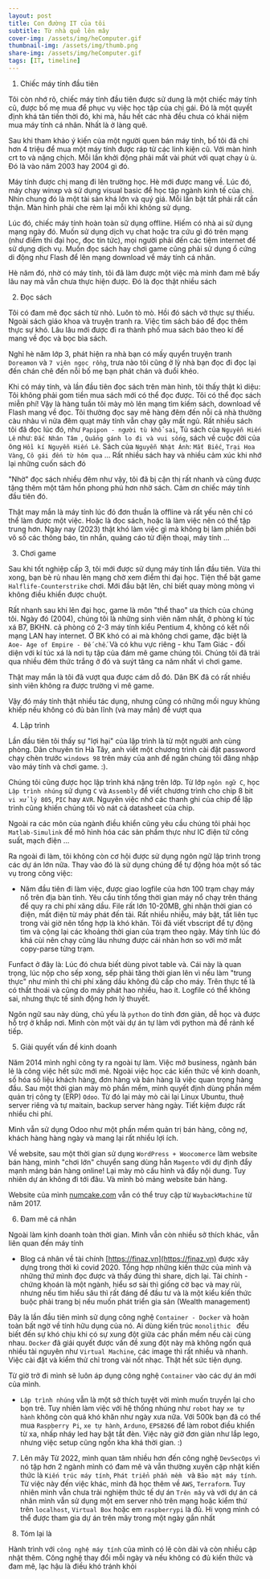 ```yaml
---
layout: post
title: Con đường IT của tôi
subtitle: Từ nhà quê lên mây
cover-img: /assets/img/heComputer.gif
thumbnail-img: /assets/img/thumb.png
share-img: /assets/img/heComputer.gif
tags: [IT, timeline]
---
```


1. Chiếc máy tính đầu tiên

Tôi còn nhớ rõ, chiếc máy tính đầu tiên được sử dung là một chiếc máy tính cũ, được bố mẹ mua để phục vụ việc học tập của chị gái. Đó là một quyết định khá tân tiến thời đó, khi mà, hầu hết các nhà đều chưa có khái niệm mua máy tính cá nhân. Nhất là ở làng quê.

Sau khi tham khảo ý kiến của một người quen bán máy tính, bố tôi đã chi hơn 4 triệu để mua một máy tính được ráp từ các linh kiện cũ. Với màn hình crt to và nặng chịch. Mỗi lần khởi động phải mất vài phút với quạt chạy ù ù. Đó là vào năm 2003 hay 2004 gì đó.

Máy tính được chị mang đi lên trường học. Hè mới được mang về. Lúc đó, máy chạy winxp và sử dụng visual basic để học tập ngành kinh tế của chị. Nhìn chung đó là một tài sản khá lớn và quý giá. Mỗi lần bật tắt phải rất cẩn thận. Màn hình phải che rèm lại mỗi khi không sử dụng.

Lúc đó, chiếc máy tính hoàn toàn sử dụng offline. Hiếm có nhà ai sử dụng mạng ngày đó. Muốn sử dụng dịch vụ chat hoặc tra cứu gì đó trên mạng (như điểm thi đại học, đọc tin tức), mọi người phải đến các tiệm internet để sử dụng dịch vụ. Muốn đọc sách hay chơi game cũng phải sử dụng ổ cứng di động như Flash để lên mạng download về máy tính cá nhân.

Hè năm đó, nhờ có máy tính, tôi đã làm được một việc mà mình đam mê bấy lâu nay mà vẫn chưa thực hiện được. Đó là đọc thật nhiều sách

2. Đọc sách

Tôi có đam mê đọc sách từ nhỏ. Luôn tò mò. Hồi đó sách vở thực sự thiếu. Ngoài sách giáo khoa và truyện tranh ra. Việc tìm sách báo để đọc thêm thực sự khó. Lâu lâu mới được đi ra thành phố mua sách báo theo kí để mang về đọc và bọc bìa sách.

Nghỉ hè năm lớp 3, phát hiện ra nhà bạn có mấy quyển truyện tranh `Doreamon` và `7 viên ngọc rồng`, trưa nào tôi cũng ở lỳ nhà bạn đọc đi đọc lại đến chán chê đến nỗi bố mẹ bạn phát chán và đuổi khéo.

Khi có máy tính, và lần đầu tiên đọc sách trên màn hình, tôi thấy thật kì diệu: Tôi không phải gom tiền mua sách mới có thể đọc được. Tôi có thể đọc sách miễn phí! Vậy là hàng tuần tôi mày mò lên mạng tìm kiếm sách, download về Flash mang về đọc. Tôi thường đọc say mê hàng đêm đến nỗi cả nhà thường càu nhàu vì nửa đêm quạt máy tính vẫn chạy gây mất ngủ. Rất nhiều sách tôi đã đọc lúc đó, như `Papipon - người tù khổ sai`, Tủ sách của `Nguyễn Hiến Lê` như: `Đắc Nhân Tâm `, `Quẳng gánh lo đi và vui sống`, sách về cuộc đời của ông `Hồi kí Nguyễn Hiến Lê`. Sách của `Nguyễn Nhật Ánh`: `Mắt Biếc`, `Trại Hoa Vàng`, `Cô gái đến từ hôm qua` ... Rất nhiều sách hay và nhiều cảm xúc khi nhớ lại những cuốn sách đó

"Nhờ" đọc sách nhiều đêm như vậy, tôi đã bị cận thị rất nhanh và cũng được tặng thêm một tâm hồn phong phú hơn nhờ sách. Cảm ơn chiếc máy tính đầu tiên đó.

Thật may mắn là máy tính lúc đó đơn thuần là offline và rất yếu nên chỉ có thể làm được một việc. Hoặc là đọc sách, hoặc là làm việc nên có thể tập trung hơn. Ngày nay (2023) thật khó làm việc gì mà không bị làm phiền bởi vô số các thông báo, tin nhắn, quảng cáo từ điện thoại, máy tính ...

3. Chơi game

Sau khi tốt nghiệp cấp 3, tôi mới được sử dụng máy tính lần đầu tiên. Vừa thi xong, bạn bè rủ nhau lên mạng chờ xem điểm thi đại học. Tiện thể bật game `Halflife-Counterstrike` chơi. Mới đầu bật lên, chỉ biết quay mòng mòng vì không điều khiển được chuột.

Rất nhanh sau khi lên đại học, game là môn "thể thao" ưa thích của chúng tôi. Ngày đó (2004), chúng tôi là những sinh viên năm nhất, ở phòng kí túc xá B7, BKHN. cả phòng có 2-3 máy tính kiểu Pentium 4, không có kết nối mạng LAN hay internet. Ở BK khó có ai mà không chơi game, đặc biệt là `Aoe- Age of Empire - Đế chế`. Và có khu vực riêng - khu Tam Giác - đối diện với kí túc xá là nơi tụ tập của đám mê game chúng tôi. Chúng tôi đã trải qua nhiều đêm thức trắng ở đó và suýt tăng ca năm nhất vì chơi game.

Thật may mắn là tôi đã vượt qua được cám dỗ đó. Dân BK đã có rất nhiều sinh viên không ra được trường vì mê game.

Vậy đó máy tính thật nhiều tác dụng, nhưng cũng có những mối nguy khủng khiếp nếu không có đủ bản lĩnh (và may mắn) để vượt qua

4. Lập trình

Lần đầu tiên tôi thấy sự "lợi hại" của lập trình là từ một người anh cùng phòng. Dân chuyên tin Hà Tây, anh viết một chương trình cài đặt password chạy chèn trước `windows 98` trên máy của anh để ngăn chúng tôi đăng nhập vào máy tính và chơi game. :).

Chúng tôi cũng được học lập trình khá nặng trên lớp. Từ lớp `ngôn ngữ C`, học `Lập trình nhúng` sử dụng `C` và `Assembly` để viết chương trình cho chip 8 bit `vi xử lý 805`, `PIC` hay `AVR`. Nguyên việc nhớ các thanh ghi của chip để lập trình cũng khiến chúng tôi vò nát cả datasheet của chip.

Ngoài ra các môn của ngành điều khiển cũng yêu cầu chúng tôi phải học `Matlab-Simulink` để mô hình hóa các sản phẩm thực như IC điện tử công suất, mạch điện ...

Ra ngoài đi làm, tôi không còn cơ hội được sử dụng ngôn ngữ lập trình trong các dự án lớn nữa. Thay vào đó là sử dụng chúng để tự động hóa một số tác vụ trong công việc:

- Năm đầu tiên đi làm việc, được giao logfile của hơn 100 trạm chạy máy nổ trên địa bàn tỉnh. Yêu cầu tính tổng thời gian máy nổ chạy trên tháng để quy ra chi phí xăng dầu. File rất lớn 10-20MB, ghi nhận thời gian có điện, mất điện từ máy phát đến tải. Rất nhiều nhiễu, máy bật, tắt liên tục trong vài giờ nên tổng hợp là khó khăn. Tôi đã viết vbscript để tự động tìm và cộng lại các khoảng thời gian của trạm theo ngày. Máy tính lúc đó khá cùi nên chạy cũng lâu nhưng được cái nhàn hơn so với mờ mắt copy-parse từng trạm.

Funfact ở đây là: Lúc đó chưa biết dùng pivot table và. Cái này là quan trọng, lúc nộp cho sếp xong, sếp phải tăng thời gian lên vì nếu làm "trung thực" như mình thì chi phí xăng dầu không đủ cấp cho máy. Trên thực tế là có thất thoái và cũng do máy phát hao nhiều, hao ít. Logfile có thể không sai, nhưng thực tế sinh động hơn lý thuyết.

Ngôn ngữ sau này dùng, chủ yếu là `python` do tính đơn giản, dễ học và được hỗ trợ ở khắp nơi.
Mình còn một vài dự án tự làm với python mà để rảnh kể tiếp.

5. Giải quyết vấn đề kinh doanh

Năm 2014 mình nghỉ công ty ra ngoài tự làm. Việc mở business, ngành bán lẻ là công việc hết sức mới mẻ. Ngoài việc học các kiến thức về kinh doanh, số hóa số liệu khách hàng, đơn hàng và bán hàng là việc quan trọng hàng đầu. Sau một thời gian mày mò phần mềm, mình quyết định dùng phần mềm quản trị công ty (ERP) `Odoo`. Từ đó lại mày mò cài lại Linux Ubuntu, thuê server riêng và tự maitain, backup server hàng ngày. Tiết kiệm được rất nhiều chi phí.

Mình vẫn sử dụng Odoo như một phần mềm quản trị bán hàng, công nợ, khách hàng hàng ngày và mang lại rất nhiều lợi ích.

Về website, sau một thời gian sử dụng `WordPress + Woocomerce` làm website bán hàng, mình "chơi lớn" chuyển sang dùng hẳn `Magento` với dự định đẩy mạnh mảng bán hàng online! Lại mày mò cấu hình và đẩy nội dung. Tuy nhiên dự án không đi tới đâu. Và mình bỏ mảng website bán hàng.

Website của mình [numcake.com](https://web.archive.org/web/20171010215059/http://numcake.com/) vẫn có thể truy cập từ `WaybackMachine` từ năm 2017.

6. Đam mê cá nhân

Ngoài làm kinh doanh toàn thời gian. Mình vẫn còn nhiều sở thích khác, vẫn liên quan đến máy tính

- Blog cá nhân về tài chính [https://finaz.vn](https://finaz.vn) được xây dựng trong thời kì covid 2020. Tổng hợp những kiến thức của mình và những thứ mình đọc được và thấy đúng thì share, dịch lại. Tài chính - chứng khoán là một ngành, hiểu sơ sài thì giống cờ bạc và may rủi, nhưng nếu tìm hiểu sâu thì rất đáng để đầu tư và là một kiểu kiến thức buộc phải trang bị nếu muốn phát triển gia sản (Wealth management)

Đây là lần đầu tiên mình sử dụng công nghệ `Container - Docker` và hoàn toàn bất ngờ về tính hữu dụng của nó. Ai dùng kiến trúc `monolithic ` đều biết đến sự khó chịu khi có sự xung đột giữa các phần mềm nếu cài cùng nhau. `Docker` đã giải quyết được vấn đề xung đột này mà không ngốn quá nhiều tài nguyên như `Virtual Machine`, các image thì rất nhiều và nhanh. Việc cài đặt và kiểm thử chỉ trong vài nốt nhạc. Thật hết sức tiện dụng.

Từ giờ trở đi mình sẽ luôn áp dụng công nghệ `Container` vào các dự án mới của mình.

- `Lập trình nhúng` vẫn là một sở thích tuyệt vời mình muốn truyền lại cho bọn trẻ. Tuy nhiên làm việc với hệ thống nhúng như `robot` hay `xe tự hành` không còn quá khó khăn như ngày xưa nữa. Với 500k bạn đã có thể mua `Raspberry Pi`, `xe tự hành`, `Arduno`, `EPS8266` để làm robot điều khiển từ xa, nhấp nháy led hay bật tắt đèn. Việc này giờ đơn giản như lắp lego, nhưng việc setup cũng ngốn kha khá thời gian. :)

7. Lên mây
   Từ 2022, mình quan tâm nhiều hơn đến công nghệ `DevSecOps` vì nó tập hơn 2 ngành mình có đam mê và vẫn thường xuyên cập nhật kiến thức là `Kiến trúc máy tính`, `Phát triển phần mềm ` và `Bảo mật máy tính`. Từ việc này đến việc khác, mình đã học thêm về `AWS`, `Terraform`. Tuy nhiên mình vẫn chưa trải nghiệm thức tế dự án `Trên mây` và với dự án cá nhân mình vẫn sử dụng một em server nhỏ trên mạng hoặc kiểm thử trên `localhost`, `Virtual Box` hoặc em `raspberrypi` là đủ. Hi vọng mình có thể được tham gia dự án trên mây trong một ngày gần nhất

8. Tóm lại là

Hành trình với `công nghệ máy tính` của mình có lẽ còn dài và còn nhiều cập nhật thêm. Công nghệ thay đổi mỗi ngày và nếu không có đủ kiến thức và đam mê, lạc hậu là điều khó tránh khỏi
